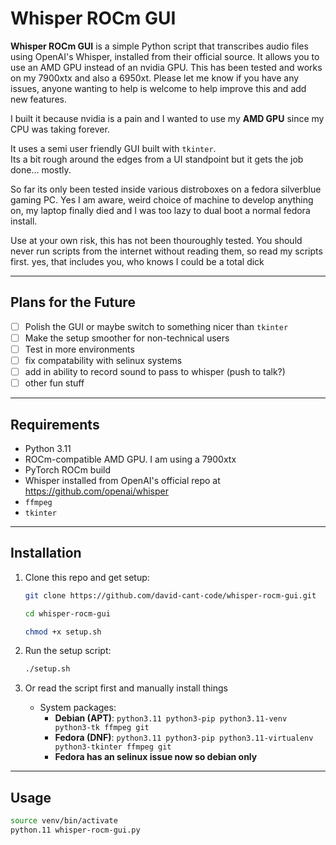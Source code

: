 # Whisper ROCm GUI

**Whisper ROCm GUI** is a simple Python script that transcribes audio files using OpenAI's Whisper, installed from their official source. It allows you to use an AMD GPU instead of an nvidia GPU. This has been tested and works on my 7900xtx and also a 6950xt. Please let me know if you have any issues, anyone wanting to help is welcome to help improve this and add new features.

I built it because nvidia is a pain and I wanted to use my **AMD GPU** since my CPU was taking forever. 

It uses a semi user friendly GUI built with `tkinter`.  
Its a bit rough around the edges from a UI standpoint but it gets the job done... mostly. 

So far its only been tested inside various distroboxes on a fedora silverblue gaming PC. Yes I am aware, weird choice of machine to develop anything on, my laptop finally died and I was too lazy to dual boot a normal fedora install. 

Use at your own risk, this has not been thouroughly tested. You should never run scripts from the internet without reading them, so read my scripts first. 
yes, that includes you, who knows I could be a total dick

---

## Plans for the Future

- [ ] Polish the GUI or maybe switch to something nicer than `tkinter`
- [ ] Make the setup smoother for non-technical users
- [ ] Test in more environments
- [ ] fix compatability with selinux systems
- [ ] add in ability to record sound to pass to whisper (push to talk?)
- [ ] other fun stuff

---

## Requirements

- Python 3.11
- ROCm-compatible AMD GPU. I am using a 7900xtx
- PyTorch ROCm build
- Whisper installed from OpenAI's official repo at https://github.com/openai/whisper
- `ffmpeg`
- `tkinter`

---

## Installation

1. Clone this repo and get setup:
    ```bash
    git clone https://github.com/david-cant-code/whisper-rocm-gui.git
    ```
    ```bash
    cd whisper-rocm-gui
    ```
    ```bash
    chmod +x setup.sh
    ```

2. Run the setup script:
    ```bash
    ./setup.sh
    ```

3. Or read the script first and manually install things
    - System packages:
        - **Debian (APT)**: `python3.11 python3-pip python3.11-venv python3-tk ffmpeg git`
        - **Fedora (DNF)**: `python3.11 python3-pip python3.11-virtualenv python3-tkinter ffmpeg git`
        - **Fedora has an selinux issue now so debian only**

---

## Usage

```bash
source venv/bin/activate
python.11 whisper-rocm-gui.py
